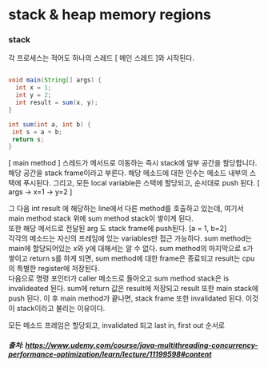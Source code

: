 # stack & heap memory regions

### stack
 각 프로세스는 적어도 하나의 스레드 [ 메인 스레드 ]와 시작된다.
 
 ```java
 
 void main(String[] args) {
   int x = 1;
   int y = 2;
   int result = sum(x, y);
 }
 
 int sum(int a, int b) {
  int s = a + b;
  return s;
 }

 ```
 [ main method ]
 스레드가 메서드로 이동하는 즉시 stack에 일부 공간을 할당합니다. 해당 공간을 stack frame이라고 부른다. 해당 메소드에 대한 인수는 
 메소드 내부의 스택에 푸시된다. 그리고, 모든 local variable은 스택에 할당되고, 순서대로 push 된다. [ args -> x=1 -> y=2 ]
 
 그 다음 int result 에 해당하는 line에서 다른 method를 호출하고 있는데, 여기서 main method stack 위에 sum method stack이 쌓이게 된다.    
 또한 해당 메서드로 전달된 arg 도 stack frame에 push된다. [a = 1, b=2]     
 각각의 메소드는 자신의 프레임에 있는 variables만 접근 가능하다.  sum method는 main에 할당되어있는 x와 y에 대해서는 알 수 없다.
 sum method의 마지막으로 s가 쌓이고 return s를 하게 되면, sum method에 대한 frame은 종료되고 result는 cpu의 특별한 register에 저장된다.   
 다음으로 명령 포인터가 caller 메소드로 돌아오고 sum method stack은 is invalideated 된다. sum에 return 값은 result에 저장되고 result 또한 main stack에     
 push 된다. 이 후 main method가 끝나면, stack frame 또한 invalidated 된다. 이것이 stack이라고 불리는 이유이다.   
 
 모든 메소드 프레임은 할당되고, invalidated 되고 last in, first out 순서로

##### 출처: https://www.udemy.com/course/java-multithreading-concurrency-performance-optimization/learn/lecture/11199598#content
